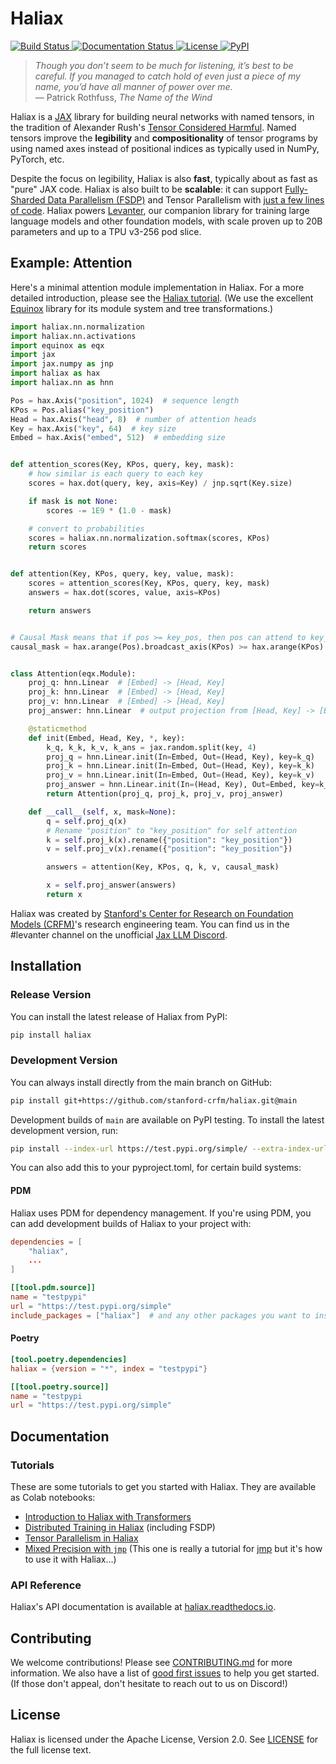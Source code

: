 <!--haliax-intro-start-->
# Haliax

<a href="https://github.com/stanford-crfm/haliax/actions?query=branch%3Amain++">
    <img alt="Build Status" src="https://img.shields.io/github/actions/workflow/status/stanford-crfm/haliax/run_tests.yaml?branch=main">
</a>
<a href="https://haliax.readthedocs.io/en/latest/?badge=latest">
    <img alt="Documentation Status" src="https://readthedocs.org/projects/haliax/badge/?version=latest">
</a>
<a href="">
<img alt="License" src="https://img.shields.io/github/license/stanford-crfm/haliax?color=blue" />
</a>
<a href="https://https://pypi.org/project/haliax/">
    <img alt="PyPI" src="https://img.shields.io/pypi/v/haliax?color=blue" />
</a>

> *Though you don’t seem to be much for listening, it’s best to be careful. If you managed to catch hold of even just a piece of my name, you’d have all manner of power over me.*<br/>
> — Patrick Rothfuss, *The Name of the Wind*

Haliax is a [JAX](https:://github.com/google/jax) library for building neural networks with named tensors, in the tradition of Alexander Rush's [Tensor Considered Harmful](https://nlp.seas.harvard.edu/NamedTensor).
Named tensors improve the **legibility** and **compositionality** of tensor programs by using named axes instead of positional indices
as typically used in NumPy, PyTorch, etc.

Despite the focus on legibility, Haliax
is also **fast**, typically about as fast as "pure" JAX code.
Haliax is also built to be **scalable**: it
can support [Fully-Sharded Data Parallelism (FSDP)](https://engineering.fb.com/2021/07/15/open-source/fsdp/) and Tensor Parallelism with [just a few lines of code](https://colab.research.google.com/drive/1QX4yH3zRFF3Xiibf1aahETcSQ5nbcUMz). Haliax powers [Levanter](https://github.com/stanford-crfm/levanter),
our companion library for training large language models and other foundation models, with scale proven up to 20B parameters
and up to a TPU v3-256 pod slice.

## Example: Attention

Here's a minimal attention module implementation in Haliax. For a more detailed introduction,
please see the [Haliax tutorial](https://colab.research.google.com/drive/1TiTcQQ4V5mopbgCu1SVl-oqJtXn7rFnC).
(We use the excellent [Equinox](https://github.com/patrick-kidger/equinox) library for its module system and tree transformations.)

```python
import haliax.nn.normalization
import haliax.nn.activations
import equinox as eqx
import jax
import jax.numpy as jnp
import haliax as hax
import haliax.nn as hnn

Pos = hax.Axis("position", 1024)  # sequence length
KPos = Pos.alias("key_position")
Head = hax.Axis("head", 8)  # number of attention heads
Key = hax.Axis("key", 64)  # key size
Embed = hax.Axis("embed", 512)  # embedding size


def attention_scores(Key, KPos, query, key, mask):
    # how similar is each query to each key
    scores = hax.dot(query, key, axis=Key) / jnp.sqrt(Key.size)

    if mask is not None:
        scores -= 1E9 * (1.0 - mask)

    # convert to probabilities
    scores = haliax.nn.normalization.softmax(scores, KPos)
    return scores


def attention(Key, KPos, query, key, value, mask):
    scores = attention_scores(Key, KPos, query, key, mask)
    answers = hax.dot(scores, value, axis=KPos)

    return answers


# Causal Mask means that if pos >= key_pos, then pos can attend to key_pos
causal_mask = hax.arange(Pos).broadcast_axis(KPos) >= hax.arange(KPos)


class Attention(eqx.Module):
    proj_q: hnn.Linear  # [Embed] -> [Head, Key]
    proj_k: hnn.Linear  # [Embed] -> [Head, Key]
    proj_v: hnn.Linear  # [Embed] -> [Head, Key]
    proj_answer: hnn.Linear  # output projection from [Head, Key] -> [Embed]

    @staticmethod
    def init(Embed, Head, Key, *, key):
        k_q, k_k, k_v, k_ans = jax.random.split(key, 4)
        proj_q = hnn.Linear.init(In=Embed, Out=(Head, Key), key=k_q)
        proj_k = hnn.Linear.init(In=Embed, Out=(Head, Key), key=k_k)
        proj_v = hnn.Linear.init(In=Embed, Out=(Head, Key), key=k_v)
        proj_answer = hnn.Linear.init(In=(Head, Key), Out=Embed, key=k_ans)
        return Attention(proj_q, proj_k, proj_v, proj_answer)

    def __call__(self, x, mask=None):
        q = self.proj_q(x)
        # Rename "position" to "key_position" for self attention
        k = self.proj_k(x).rename({"position": "key_position"})
        v = self.proj_v(x).rename({"position": "key_position"})

        answers = attention(Key, KPos, q, k, v, causal_mask)

        x = self.proj_answer(answers)
        return x
```

Haliax was created by [Stanford's Center for Research on Foundation Models (CRFM)](https://crfm.stanford.edu/)'s research engineering team.
You can find us in the #levanter channel on the unofficial [Jax LLM Discord](https://discord.gg/FkRGNX3ND).

<!--haliax-intro-end-->

## Installation

### Release Version

You can install the latest release of Haliax from PyPI:

```bash
pip install haliax
```

### Development Version

You can always install directly from the main branch on GitHub:

```bash
pip install git+https://github.com/stanford-crfm/haliax.git@main
```

Development builds of `main` are available on PyPI testing. To install the latest development version, run:

```bash
pip install --index-url https://test.pypi.org/simple/ --extra-index-url https://pypi.org/simple/ haliax
```

You can also add this to your pyproject.toml, for certain build systems:

#### PDM

Haliax uses PDM for dependency management. If you're using PDM, you can add development builds of
Haliax to your project with:

```toml
dependencies = [
    "haliax",
    ...
]

[[tool.pdm.source]]
name = "testpypi"
url = "https://test.pypi.org/simple"
include_packages = ["haliax"]  # and any other packages you want to install from testpypi
```


#### Poetry

```toml
[tool.poetry.dependencies]
haliax = {version = "*", index = "testpypi"}

[[tool.poetry.source]]
name = "testpypi
url = "https://test.pypi.org/simple"
```


## Documentation


### Tutorials

These are some tutorials to get you started with Haliax. They are available as Colab notebooks:

<!--haliax-tutorials-start-->

* [Introduction to Haliax with Transformers](https://colab.research.google.com/drive/1TiTcQQ4V5mopbgCu1SVl-oqJtXn7rFnC)
* [Distributed Training in Haliax](https://colab.research.google.com/drive/1QX4yH3zRFF3Xiibf1aahETcSQ5nbcUMz) (including FSDP)
* [Tensor Parallelism in Haliax](https://colab.research.google.com/drive/18_BrtDpe1lu89M4T6fKzda8DdSLtFJhi)
* [Mixed Precision with `jmp`](https://colab.research.google.com/drive/1_4cikwt-UhSH7yRzNRK8ze9msM9r2mEl?usp=sharing) (This one is really a tutorial for [jmp](https://github.com/deepmind/jmp) but it's how to use it with Haliax...)

<!--haliax-tutorials-end-->
### API Reference

Haliax's API documentation is available at [haliax.readthedocs.io](https://haliax.readthedocs.io/en/latest/).

## Contributing

We welcome contributions! Please see [CONTRIBUTING.md](CONTRIBUTING.md) for more information.
We also have a list of [good first issues](https://github.com/stanford-crfm/haliax/issues?q=is%3Aissue+is%3Aopen+label%3A%22good+first+issue%22)
to help you get started. (If those don't appeal, don't hesitate to reach out to us on Discord!)

## License

Haliax is licensed under the Apache License, Version 2.0. See [LICENSE](LICENSE) for the full license text.
